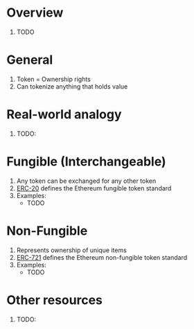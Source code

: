 # Overview
1. TODO


# General
1. Token = Ownership rights
1. Can tokenize anything that holds value


# Real-world analogy
1. TODO: 


# Fungible (Interchangeable)
1. Any token can be exchanged for any other token
1. [ERC-20](TODO) defines the Ethereum fungible token standard
1. Examples:
    - TODO


# Non-Fungible
1. Represents ownership of unique items
1. [ERC-721](TODO) defines the Ethereum non-fungible token standard
1. Examples:
    - TODO


# Other resources
1. TODO: 